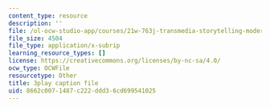 ```yaml
---
content_type: resource
description: ''
file: /ol-ocw-studio-app/courses/21w-763j-transmedia-storytelling-modern-science-fiction-spring-2014/8662c0071487c222ddd36cd699541025_484766.srt
file_size: 4504
file_type: application/x-subrip
learning_resource_types: []
license: https://creativecommons.org/licenses/by-nc-sa/4.0/
ocw_type: OCWFile
resourcetype: Other
title: 3play caption file
uid: 8662c007-1487-c222-ddd3-6cd699541025
---
```


